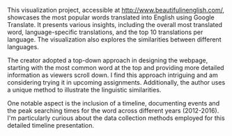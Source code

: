This visualization project, accessible at http://www.beautifulinenglish.com/, showcases the most popular words translated into English using Google Translate. It presents various insights, including the overall most translated word, language-specific translations, and the top 10 translations per language. The visualization also explores the similarities between different languages.

The creator adopted a top-down approach in designing the webpage, starting with the most common word at the top and providing more detailed information as viewers scroll down. I find this approach intriguing and am considering trying it in upcoming assignments. Additionally, the author uses a unique method to illustrate the linguistic similarities.

One notable aspect is the inclusion of a timeline, documenting events and the peak searching times for the word across different years (2012-2016). I'm particularly curious about the data collection methods employed for this detailed timeline presentation.
